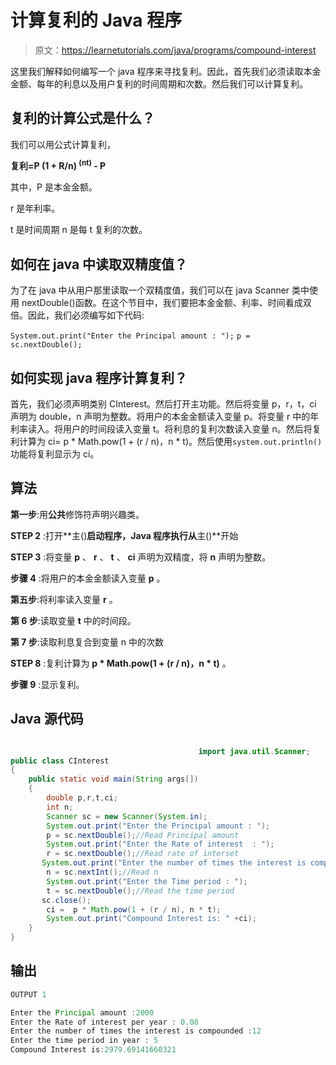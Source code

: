 # 计算复利的 Java 程序

> 原文：<https://learnetutorials.com/java/programs/compound-interest>

这里我们解释如何编写一个 java 程序来寻找复利。因此，首先我们必须读取本金金额、每年的利息以及用户复利的时间周期和次数。然后我们可以计算复利。

## 复利的计算公式是什么？

我们可以用公式计算复利，

**复利=P (1 + R/n) <sup>(nt)</sup> - P**

其中，P 是本金金额。

r 是年利率。

t 是时间周期 n 是每 t 复利的次数。

## 如何在 java 中读取双精度值？

为了在 java 中从用户那里读取一个双精度值，我们可以在 java Scanner 类中使用 nextDouble()函数。在这个节目中，我们要把本金金额、利率、时间看成双倍。因此，我们必须编写如下代码:

`System.out.print("Enter the Principal amount : ");`
`p = sc.nextDouble();`

## 如何实现 java 程序计算复利？

首先，我们必须声明类别 CInterest。然后打开主功能。然后将变量 p，r，t，ci 声明为 double，n 声明为整数。将用户的本金金额读入变量 p。将变量 r 中的年利率读入。将用户的时间段读入变量 t。将利息的复利次数读入变量 n。然后将复利计算为 ci= p * Math.pow(1 + (r / n)，n * t)。然后使用`system.out.println()`功能将复利显示为 ci。

## 算法

**第一步**:用**公共**修饰符声明兴趣类。

**STEP 2** :打开**主()**启动程序，Java 程序执行从**主()**开始

**STEP 3** :将变量 **p** 、 **r** 、 **t** 、 **ci** 声明为双精度，将 **n** 声明为整数。

**步骤 4** :将用户的本金金额读入变量 **p** 。

**第五步**:将利率读入变量 **r** 。

**第 6 步**:读取变量 **t** 中的时间段。

**第 7 步**:读取利息复合到变量 n 中的次数

**STEP 8** :复利计算为 **p * Math.pow(1 + (r / n)，n * t)** 。

**步骤 9** :显示复利。

## Java 源代码

```java

                                          import java.util.Scanner;
public class CInterest
{
    public static void main(String args[]) 
    {
        double p,r,t,ci;
        int n;
        Scanner sc = new Scanner(System.in);
        System.out.print("Enter the Principal amount : ");
        p = sc.nextDouble();//Read Principal amount
        System.out.print("Enter the Rate of interest  : ");
        r = sc.nextDouble();//Read rate of interset
       System.out.print("Enter the number of times the interest is compounded : ");
        n = sc.nextInt();//Read n
        System.out.print("Enter the Time period : ");
        t = sc.nextDouble();//Read the time period
       sc.close();
        ci =  p * Math.pow(1 + (r / n), n * t);
        System.out.print("Compound Interest is: " +ci);
    }
}

```

## 输出

```java
OUTPUT 1

Enter the Principal amount :2000
Enter the Rate of interest per year : 0.08
Enter the number of times the interest is compounded :12
Enter the time period in year : 5
Compound Interest is:2979.69141660321 
```